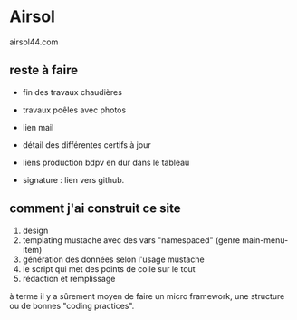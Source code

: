 # Airsol
airsol44.com

## reste à faire

* fin des travaux chaudières
* travaux poêles avec photos
* lien mail
* détail des différentes certifs à jour
* liens production bdpv en dur dans le tableau

* signature : lien vers github.

## comment j'ai construit ce site

1. design
2. templating mustache avec des vars "namespaced" (genre main-menu-item)
3. génération des données selon l'usage mustache
4. le script qui met des points de colle sur le tout
5. rédaction et remplissage

à terme il y a sûrement moyen de faire un micro framework, une structure ou
de bonnes "coding practices".
